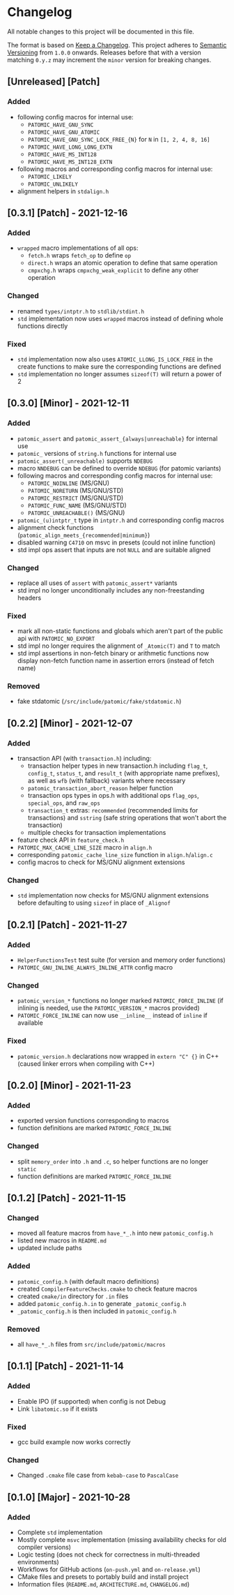 # Changelog
All notable changes to this project will be documented in this file.

The format is based on [Keep a Changelog](https://keepachangelog.com/en/1.0.0/).
This project adheres to [Semantic Versioning](https://semver.org/spec/v2.0.0.html)
from `1.0.0` onwards. Releases before that with a version matching `0.y.z` may
increment the `minor` version for breaking changes.

## [Unreleased] [Patch]
### Added
- following config macros for internal use:
  - `PATOMIC_HAVE_GNU_SYNC`
  - `PATOMIC_HAVE_GNU_ATOMIC`
  - `PATOMIC_HAVE_GNU_SYNC_LOCK_FREE_{N}` for `N` in `[1, 2, 4, 8, 16]`
  - `PATOMIC_HAVE_LONG_LONG_EXTN`
  - `PATOMIC_HAVE_MS_INT128`
  - `PATOMIC_HAVE_MS_INT128_EXTN`
- following macros and corresponding config macros for internal use:
  - `PATOMIC_LIKELY`
  - `PATOMIC_UNLIKELY`
- alignment helpers in `stdalign.h`

## [0.3.1] [Patch] - 2021-12-16
### Added
- `wrapped` macro implementations of all ops:
  - `fetch.h` wraps `fetch_op` to define `op`
  - `direct.h` wraps an atomic operation to define that same operation
  - `cmpxchg.h` wraps `cmpxchg_weak_explicit` to define any other operation
### Changed
- renamed `types/intptr.h` to `stdlib/stdint.h`
- `std` implementation now uses `wrapped` macros instead of defining whole
  functions directly
### Fixed
- `std` implementation now also uses `ATOMIC_LLONG_IS_LOCK_FREE` in the create
  functions to make sure the corresponding functions are defined
- `std` implementation no longer assumes `sizeof(T)` will return a power of 2

## [0.3.0] [Minor] - 2021-12-11
### Added
- `patomic_assert` and `patomic_assert_{always|unreachable}` for internal use
- `patomic_` versions of `string.h` functions for internal use
- `patomic_assert(_unreachable)` supports `NDEBUG`
- macro `NNDEBUG` can be defined to override `NDEBUG` (for patomic variants)
- following macros and corresponding config macros for internal use:
  - `PATOMIC_NOINLINE` (MS/GNU)
  - `PATOMIC_NORETURN` (MS/GNU/STD)
  - `PATOMIC_RESTRICT` (MS/GNU/STD)
  - `PATOMIC_FUNC_NAME` (MS/GNU/STD)
  - `PATOMIC_UNREACHABLE()` (MS/GNU)
- `patomic_(u)intptr_t` type in `intptr.h` and corresponding config macros
- alignment check functions (`patomic_align_meets_{recommended|minimum}`)
- disabled warning `C4710` on msvc in presets (could not inline function)
- std impl ops assert that inputs are not `NULL` and are suitable aligned
### Changed
- replace all uses of `assert` with `patomic_assert*` variants
- std impl no longer unconditionally includes any non-freestanding headers
### Fixed
- mark all non-static functions and globals which aren't part of the public api
  with `PATOMIC_NO_EXPORT`
- std impl no longer requires the alignment of `_Atomic(T)` and `T` to match
- std impl assertions in non-fetch binary or arithmetic functions now display
  non-fetch function name in assertion errors (instead of fetch name)
### Removed
- fake stdatomic (`/src/include/patomic/fake/stdatomic.h`)

## [0.2.2] [Minor] - 2021-12-07
### Added
- transaction API (with `transaction.h`) including:
  - transaction helper types in new transaction.h including `flag_t`, `config_t`,
  `status_t`, and `result_t` (with appropriate name prefixes), as well as `wfb`
  (with fallback) variants where necessary
  - `patomic_transaction_abort_reason` helper function
  - transaction ops types in ops.h with additional ops `flag_ops`, `special_ops`,
  and `raw_ops`
  - `transaction_t` extras: `recommended` (recommended limits for transactions)
  and `sstring` (safe string operations that won't abort the transaction)
  - multiple checks for transaction implementations
- feature check API in `feature_check.h`
- `PATOMIC_MAX_CACHE_LINE_SIZE` macro in `align.h`
- corresponding `patomic_cache_line_size` function in `align.h`/`align.c`
- config macros to check for MS/GNU alignment extensions
### Changed
- `std` implementation now checks for MS/GNU alignment extensions before
  defaulting to using `sizeof` in place of `_Alignof`

## [0.2.1] [Patch] - 2021-11-27
### Added
- `HelperFunctionsTest` test suite (for version and memory order functions)
- `PATOMIC_GNU_INLINE_ALWAYS_INLINE_ATTR` config macro
### Changed
- `patomic_version_*` functions no longer marked `PATOMIC_FORCE_INLINE`
  (if inlining is needed, use the `PATOMIC_VERSION_*` macros provided)
- `PATOMIC_FORCE_INLINE` can now use `__inline__` instead of `inline` if
  available
### Fixed
- `patomic_version.h` declarations now wrapped in `extern "C" {}` in C++
  (caused linker errors when compiling with C++)

## [0.2.0] [Minor] - 2021-11-23
### Added
- exported version functions corresponding to macros
- function definitions are marked `PATOMIC_FORCE_INLINE`
### Changed
- split `memory_order` into `.h` and `.c`, so helper functions are no
  longer `static`
- function definitions are marked `PATOMIC_FORCE_INLINE`

## [0.1.2] [Patch] - 2021-11-15
### Changed
- moved all feature macros from `have_*_.h` into new `patomic_config.h`
- listed new macros in `README.md`
- updated include paths
### Added
- `patomic_config.h` (with default macro definitions)
- created `CompilerFeatureChecks.cmake` to check feature macros
- created `cmake/in` directory for `.in` files
- added `patomic_config.h.in` to generate `_patomic_config.h`
- `_patomic_config.h` is then included in `patomic_config.h`
### Removed
- all `have_*_.h` files from `src/include/patomic/macros`

## [0.1.1] [Patch] - 2021-11-14
### Added
- Enable IPO (if supported) when config is not Debug
- Link `libatomic.so` if it exists
### Fixed
- gcc build example now works correctly
### Changed
- Changed `.cmake` file case from `kebab-case` to `PascalCase`

## [0.1.0] [Major] - 2021-10-28
### Added
- Complete `std` implementation
- Mostly complete `msvc` implementation (missing availability checks for old 
  compiler versions)
- Logic testing (does not check for correctness in multi-threaded environments)
- Workflows for GitHub actions (`on-push.yml` and `on-release.yml`)
- CMake files and presets to portably build and install project
- Information files (`README.md`, `ARCHITECTURE.md`, `CHANGELOG.md`)
